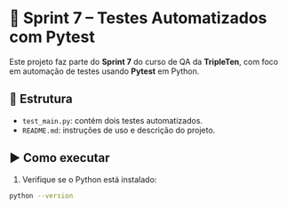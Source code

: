

# 🧪 Sprint 7 – Testes Automatizados com Pytest

Este projeto faz parte do **Sprint 7** do curso de QA da **TripleTen**, com foco em automação de testes usando **Pytest** em Python.

## 📁 Estrutura

- `test_main.py`: contém dois testes automatizados.
- `README.md`: instruções de uso e descrição do projeto.

## ▶️ Como executar

1. Verifique se o Python está instalado:

```bash
python --version
